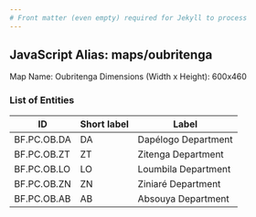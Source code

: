 ```yaml
---
# Front matter (even empty) required for Jekyll to process
---
```


## JavaScript Alias: maps/oubritenga

Map Name: Oubritenga
Dimensions (Width x Height): 600x460

### List of Entities

ID | Short label | Label
---|---|---|
BF.PC.OB.DA|DA|Dapélogo Department
BF.PC.OB.ZT|ZT|Zitenga Department
BF.PC.OB.LO|LO|Loumbila Department
BF.PC.OB.ZN|ZN|Ziniaré Department
BF.PC.OB.AB|AB|Absouya Department
